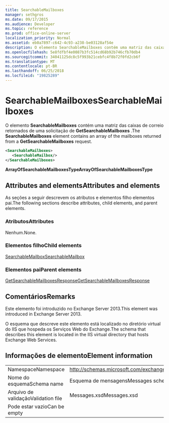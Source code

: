 ```yaml
---
title: SearchableMailboxes
manager: sethgros
ms.date: 09/17/2015
ms.audience: Developer
ms.topic: reference
ms.prod: office-online-server
localization_priority: Normal
ms.assetid: eb0a7897-c642-4c93-a238-be03128af54e
description: O elemento SearchableMailboxes contém uma matriz das caixas de correio retornados de uma solicitação de GetSearchableMailboxes.
ms.openlocfilehash: 5e8fdfbf4e0087b3fc514cd68b92b746cfb70db4
ms.sourcegitcommit: 34041125dc8c5f993b21cebfc4f8b72f0fd2cb6f
ms.translationtype: MT
ms.contentlocale: pt-BR
ms.lasthandoff: 06/25/2018
ms.locfileid: "19825289"
---
```

# <a name="searchablemailboxes"></a><span data-ttu-id="1d2bf-103">SearchableMailboxes</span><span class="sxs-lookup"><span data-stu-id="1d2bf-103">SearchableMailboxes</span></span>

<span data-ttu-id="1d2bf-104">O elemento **SearchableMailboxes** contém uma matriz das caixas de correio retornados de uma solicitação de **GetSearchableMailboxes** .</span><span class="sxs-lookup"><span data-stu-id="1d2bf-104">The **SearchableMailboxes** element contains an array of the mailboxes returned from a **GetSearchableMailboxes** request.</span></span> 
  
```XML
<SearchableMailboxes>
   <SearchableMailbox/>
</SearchableMailboxes>
```

 <span data-ttu-id="1d2bf-105">**ArrayOfSearchableMailboxesType**</span><span class="sxs-lookup"><span data-stu-id="1d2bf-105">**ArrayOfSearchableMailboxesType**</span></span>
## <a name="attributes-and-elements"></a><span data-ttu-id="1d2bf-106">Attributes and elements</span><span class="sxs-lookup"><span data-stu-id="1d2bf-106">Attributes and elements</span></span>

<span data-ttu-id="1d2bf-107">As seções a seguir descrevem os atributos e elementos filho elementos pai.</span><span class="sxs-lookup"><span data-stu-id="1d2bf-107">The following sections describe attributes, child elements, and parent elements.</span></span>
  
### <a name="attributes"></a><span data-ttu-id="1d2bf-108">Atributos</span><span class="sxs-lookup"><span data-stu-id="1d2bf-108">Attributes</span></span>

<span data-ttu-id="1d2bf-109">Nenhum.</span><span class="sxs-lookup"><span data-stu-id="1d2bf-109">None.</span></span>
  
### <a name="child-elements"></a><span data-ttu-id="1d2bf-110">Elementos filho</span><span class="sxs-lookup"><span data-stu-id="1d2bf-110">Child elements</span></span>

[<span data-ttu-id="1d2bf-111">SearchableMailbox</span><span class="sxs-lookup"><span data-stu-id="1d2bf-111">SearchableMailbox</span></span>](searchablemailbox.md)
  
### <a name="parent-elements"></a><span data-ttu-id="1d2bf-112">Elementos pai</span><span class="sxs-lookup"><span data-stu-id="1d2bf-112">Parent elements</span></span>

[<span data-ttu-id="1d2bf-113">GetSearchableMailboxesResponse</span><span class="sxs-lookup"><span data-stu-id="1d2bf-113">GetSearchableMailboxesResponse</span></span>](getsearchablemailboxesresponse.md)
  
## <a name="remarks"></a><span data-ttu-id="1d2bf-114">Comentários</span><span class="sxs-lookup"><span data-stu-id="1d2bf-114">Remarks</span></span>

<span data-ttu-id="1d2bf-115">Este elemento foi introduzido no Exchange Server 2013.</span><span class="sxs-lookup"><span data-stu-id="1d2bf-115">This element was introduced in Exchange Server 2013.</span></span>
  
<span data-ttu-id="1d2bf-116">O esquema que descreve este elemento está localizado no diretório virtual do IIS que hospeda os Serviços Web do Exchange.</span><span class="sxs-lookup"><span data-stu-id="1d2bf-116">The schema that describes this element is located in the IIS virtual directory that hosts Exchange Web Services.</span></span>
  
## <a name="element-information"></a><span data-ttu-id="1d2bf-117">Informações de elemento</span><span class="sxs-lookup"><span data-stu-id="1d2bf-117">Element information</span></span>

|||
|:-----|:-----|
|<span data-ttu-id="1d2bf-118">Namespace</span><span class="sxs-lookup"><span data-stu-id="1d2bf-118">Namespace</span></span>  <br/> |http://schemas.microsoft.com/exchange/services/2006/messages  <br/> |
|<span data-ttu-id="1d2bf-119">Nome do esquema</span><span class="sxs-lookup"><span data-stu-id="1d2bf-119">Schema name</span></span>  <br/> |<span data-ttu-id="1d2bf-120">Esquema de mensagens</span><span class="sxs-lookup"><span data-stu-id="1d2bf-120">Messages schema</span></span>  <br/> |
|<span data-ttu-id="1d2bf-121">Arquivo de validação</span><span class="sxs-lookup"><span data-stu-id="1d2bf-121">Validation file</span></span>  <br/> |<span data-ttu-id="1d2bf-122">Messages.xsd</span><span class="sxs-lookup"><span data-stu-id="1d2bf-122">Messages.xsd</span></span>  <br/> |
|<span data-ttu-id="1d2bf-123">Pode estar vazio</span><span class="sxs-lookup"><span data-stu-id="1d2bf-123">Can be empty</span></span>  <br/> ||
   

